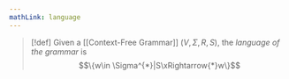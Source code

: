 ```yaml
---
mathLink: language
---
```

>[!def]
>Given a [[Context-Free Grammar]] $(V,\Sigma,R,S)$, the *language of the grammar* is $$\{w\in \Sigma^{*}|S\xRightarrow{*}w\}$$

